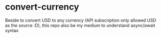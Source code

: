 # convert-currency
Beside to convert USD to any currency (API subscription only allowed USD as the source :D), this repo also be my medium to understand async/await syntax
